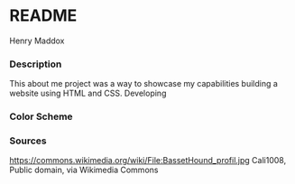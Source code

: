 # README

Henry Maddox

### Description
This about me project was a way to showcase my capabilities building a website using HTML and CSS. Developing

### Color Scheme

### Sources
https://commons.wikimedia.org/wiki/File:BassetHound_profil.jpg Cali1008, Public domain, via Wikimedia Commons




